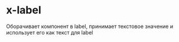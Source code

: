 # x-label

Оборачивает компонент в label, принимает текстовое значение и использует его как текст для label
